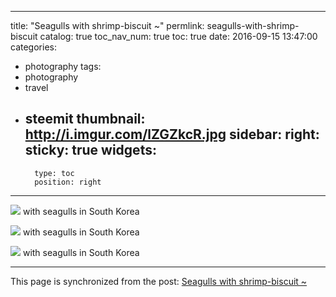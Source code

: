 
---
title: "Seagulls with shrimp-biscuit ~"
permlink: seagulls-with-shrimp-biscuit
catalog: true
toc_nav_num: true
toc: true
date: 2016-09-15 13:47:00
categories:
- photography
tags:
- photography
- travel
- steemit
thumbnail: http://i.imgur.com/lZGZkcR.jpg
sidebar:
    right:
        sticky: true
widgets:
    -
        type: toc
        position: right
---


![](http://i.imgur.com/lZGZkcR.jpg)
with seagulls in South Korea


![](http://i.imgur.com/uNGTFgm.jpg)
with seagulls in South Korea


![](http://i.imgur.com/lxdSGQ8.jpg)
with seagulls in South Korea

- - -

This page is synchronized from the post: [Seagulls with shrimp-biscuit ~](https://steemit.com/@jack8831/seagulls-with-shrimp-biscuit)
